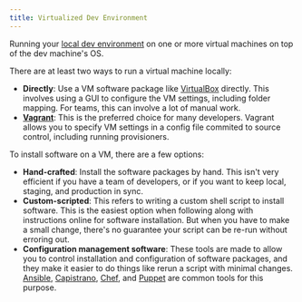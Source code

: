 ```yaml
---
title: Virtualized Dev Environment
---
```


Running your [local dev environment](Local-Dev-Environment) on one or more virtual machines on top of the dev machine's OS.

There are at least two ways to run a virtual machine locally:

* **Directly**: Use a VM software package like [VirtualBox](https://www.virtualbox.org/) directly. This involves using a GUI to configure the VM settings, including folder mapping. For teams, this can involve a lot of manual work.
* [**Vagrant**](https://www.vagrantup.com/): This is the preferred choice for many developers. Vagrant allows you to specify VM settings in a config file commited to source control, including running provisioners.

To install software on a VM, there are a few options:

* **Hand-crafted**: Install the software packages by hand. This isn't very efficient if you have a team of developers, or if you want to keep local, staging, and production in sync.
* **Custom-scripted**: This refers to writing a custom shell script to install software. This is the easiest option when following along with instructions online for software installation. But when you have to make a small change, there's no guarantee your script can be re-run without erroring out.
* **Configuration management software**: These tools are made to allow you to control installation and configuration of software packages, and they make it easier to do things like rerun a script with minimal changes. [Ansible](http://www.ansible.com/), [Capistrano](http://capistranorb.com/), [Chef](https://www.chef.io/), and [Puppet](https://puppetlabs.com/) are common tools for this purpose.